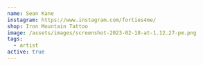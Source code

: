 ```yaml
---
name: Sean Kane
instagram: https://www.instagram.com/forties4me/
shop: Iron Mountain Tattoo
image: /assets/images/screenshot-2023-02-18-at-1.12.27-pm.png
tags:
  - artist
active: true
---
```

